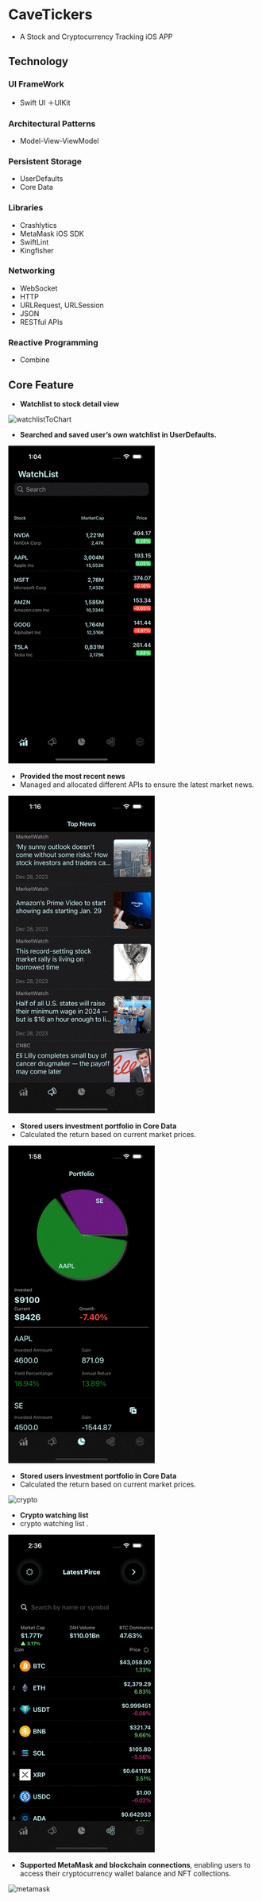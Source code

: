 # CaveTickers

- A Stock and Cryptocurrency Tracking iOS APP

## Technology

### UI FrameWork

- Swift UI ＋UIKit

### Architectural Patterns

- Model-View-ViewModel

### Persistent Storage

- UserDefaults
- Core Data

### Libraries

- Crashlytics
- MetaMask iOS SDK
- SwiftLint
- Kingfisher

### Networking

- WebSocket
- HTTP
- URLRequest, URLSession
- JSON
- RESTful APIs

### Reactive Programming

- Combine

## Core Feature

- **Watchlist to stock detail view**

![watchlistToChart](./RMAsset/watchlistToChart.gif)

- **Searched and saved user’s own watchlist in UserDefaults.**

![search](./RMAsset/searching.gif)

- **Provided the most recent news**
- Managed and allocated different APIs to ensure the latest market news.

![news](./RMAsset/news.gif)

- **Stored users investment portfolio in Core Data**
- Calculated the return based on current market prices.

![portfolio](./RMAsset/portfolio.gif)

- **Stored users investment portfolio in Core Data**
- Calculated the return based on current market prices.

![crypto](./RMAsset/crypto.gif)

- **Crypto watching list**
- crypto watching list .

![cryptoPortfolio](./RMAsset/cryptoPortfolio.gif)

- **Supported MetaMask and blockchain connections**, enabling users to access their cryptocurrency wallet balance and NFT collections.
  
![metamask](./RMAsset/metamask.gif)